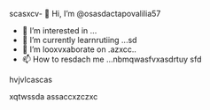 scasxcv- 👋 Hi, I’m @osasdactapovalilia57
- 👀 I’m interested in ...
- 🌱 I’m currently learnrutiing ...sd
- 💞️ I’m looxvxaborate on .azxcc..
- 📫 How to resdach me ...nbmqwasfvxasdrtuy
sfd
<!---
ostapovalilia57/ostapovalilia57 is a ✨ special ✨ repository because its `README.md` (thxis file) appears on your GitHub profile.sadads
You can clickcnmb the Preview link to take a look at your changes.
--->hvjvlcascas
xqtwssda
assaccxzczxc
